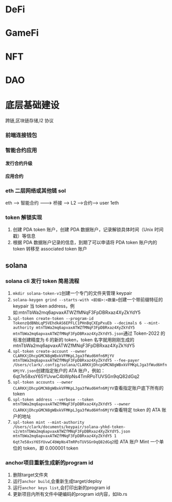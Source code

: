 # DeFi

# GameFi

# NFT

# DAO

# 底层基础建设

跨链,区块链存储,l2 协议

### 前端连接钱包

### 智能合约应用

#### 发行合约升级

#### 应用合约

### eth 二层网络或其他链 sol

eth --> 智能合约 ---> 桥接 --> L2 -->合约--> user 1eth

### token 解锁实现

1. 创建 PDA token 账户，创建 PDA 数据账户，记录解锁具体时间（Unix 时间戳）等信息
2. 根据 PDA 数据账户记录的信息，到期了可以申请将 PDA token 账户内的 token 转移至 associated token 账户

## solana

### solana cli 发行 token 简易流程

1. `mkdir solana-token-v1`创建一个专门的文件夹管理 keypair
2. `solana-keygen grind --starts-with <前缀>:<数量>`创建一个带前缀特征的 keypair 当 token address，例如:mtnTbWa2mq6apvaxATWZfMNqF3FpDBRxaz4XyZkYdY5
3. `spl-token create-token --program-id TokenzQdBNbLqP5VEhdkAS6EPFLC1PHnBqCXEpPxuEb --decimals 6 --mint-authority mtnTbWa2mq6apvaxATWZfMNqF3FpDBRxaz4XyZkYdY5 mtnTbWa2mq6apvaxATWZfMNqF3FpDBRxaz4XyZkYdY5.json`通过 Token-2022 的标准创建精度为 6 的新的 token，token 名字就用刚刚生成的 mtnTbWa2mq6apvaxATWZfMNqF3FpDBRxaz4XyZkYdY5
4. `spl-token create-account --owner CLARKXjDhcpGMCN8gWBxkVFMKpLJga3fWud6Hfn6MjYV mtnTbWa2mq6apvaxATWZfMNqF3FpDBRxaz4XyZkYdY5 --fee-payer /Users/clark/.config/solana/CLARKXjDhcpGMCN8gWBxkVFMKpLJga3fWud6Hfn6MjYV.json`创建指定账户的 ATA 账户，例如：6qt7e58xsY65YUvwC4bWpNs4TmRPoTUVSGn9qQ82dGq2
5. `spl-token accounts --owner CLARKXjDhcpGMCN8gWBxkVFMKpLJga3fWud6Hfn6MjYV`查看指定账户底下所有的 token
6. `spl-token address --verbose --token mtnTbWa2mq6apvaxATWZfMNqF3FpDBRxaz4XyZkYdY5 --owner CLARKXjDhcpGMCN8gWBxkVFMKpLJga3fWud6Hfn6MjYV`查看特定 token 的 ATA 账户的地址
7. `spl-token mint --mint-authority /Users/clark/documents/keypair/solana-yhkd-token-v2/mtnTbWa2mq6apvaxATWZfMNqF3FpDBRxaz4XyZkYdY5.json mtnTbWa2mq6apvaxATWZfMNqF3FpDBRxaz4XyZkYdY5 1 6qt7e58xsY65YUvwC4bWpNs4TmRPoTUVSGn9qQ82dGq2`给 ATA 账户 Mint 一个单位的 token，即 0.000001 token


### anchor项目重新生成新的program id
1. 删除target文件夹
2. 运行`anchor build`,会重新生成target/deploy
3. 运行`anchor keys list`,会打印出新的program id
4. 更新项目内所有文件中硬编码的program id内容，如lib.rs
